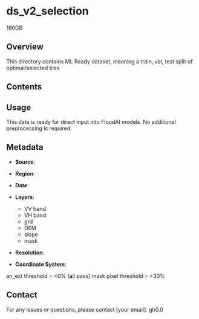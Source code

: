 # ds_v2_selection
180GB
## Overview
This directory contains ML Ready dataset, meaning a train, val, test split of optimal/selected tiles

## Contents


## Usage
This data is ready for direct input into FloodAI models. No additional preprocessing is required.

## Metadata
- **Source**: 
- **Region**: 
- **Date**: 
- **Layers**: 
  - VV band
  - VH band
  - grd
  - DEM
  - slope
  - mask

- **Resolution**: 
- **Coordinate System**: 

an_ext threshold = <0% (all pass)
mask pixel threshold = <30%

## Contact
For any issues or questions, please contact [your email].
gh0.0